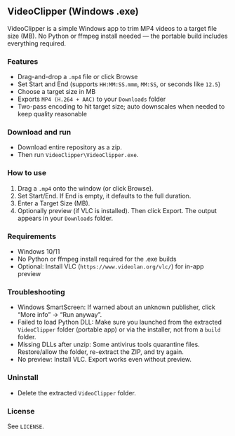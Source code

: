 ## VideoClipper (Windows .exe)

VideoClipper is a simple Windows app to trim MP4 videos to a target file size (MB). No Python or ffmpeg install needed — the portable build includes everything required.

### Features
- Drag-and-drop a `.mp4` file or click Browse
- Set Start and End (supports `HH:MM:SS.mmm`, `MM:SS`, or seconds like `12.5`)
- Choose a target size in MB
- Exports `MP4 (H.264 + AAC)` to your `Downloads` folder
- Two-pass encoding to hit target size; auto downscales when needed to keep quality reasonable

### Download and run
- Download entire repository as a zip.
- Then run `VideoClipper\VideoClipper.exe`.

### How to use
1) Drag a `.mp4` onto the window (or click Browse).
2) Set Start/End. If End is empty, it defaults to the full duration.
3) Enter a Target Size (MB).
4) Optionally preview (if VLC is installed). Then click Export. The output appears in your `Downloads` folder.

### Requirements
- Windows 10/11
- No Python or ffmpeg install required for the .exe builds
- Optional: Install VLC (`https://www.videolan.org/vlc/`) for in-app preview

### Troubleshooting
- Windows SmartScreen: If warned about an unknown publisher, click “More info” → “Run anyway”.
- Failed to load Python DLL: Make sure you launched from the extracted `VideoClipper` folder (portable app) or via the installer, not from a `build` folder.
- Missing DLLs after unzip: Some antivirus tools quarantine files. Restore/allow the folder, re-extract the ZIP, and try again.
- No preview: Install VLC. Export works even without preview.

### Uninstall
- Delete the extracted `VideoClipper` folder.

### License
See `LICENSE`.



